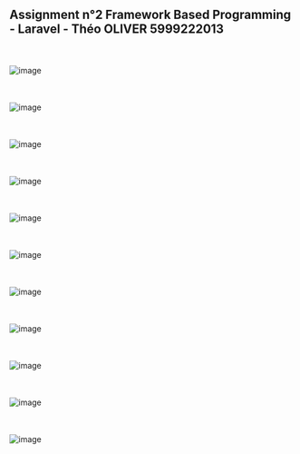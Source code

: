 ## Assignment n°2 Framework Based Programming - Laravel - Théo OLIVER 5999222013
<br></br>
![image](https://github.com/theo64oliver/Framework_based_prog_laravel_2/assets/94619213/87de8fe3-e149-476d-b2ab-335d0d7b7f46)

<br></br>
![image](https://github.com/theo64oliver/Framework_based_prog_laravel_2/assets/94619213/848ca150-6224-4549-bf8b-235beef99cb6)

<br></br>
![image](https://github.com/theo64oliver/Framework_based_prog_laravel_2/assets/94619213/06fec978-0474-489a-af8e-fc27aba873b0)

<br></br>
![image](https://github.com/theo64oliver/Framework_based_prog_laravel_2/assets/94619213/4e14514e-b7cc-4b79-88d8-e4510e17c342)

<br></br>
![image](https://github.com/theo64oliver/Framework_based_prog_laravel_2/assets/94619213/845c572d-3c33-4790-8eeb-07bdb700e630)

<br></br>
![image](https://github.com/theo64oliver/Framework_based_prog_laravel_2/assets/94619213/e263ab43-0873-437f-8eb2-39d328d122db)

<br></br>
![image](https://github.com/theo64oliver/Framework_based_prog_laravel_2/assets/94619213/f9cd0f9c-0d41-4b95-8fd3-b4890edd8c98)

<br></br>
![image](https://github.com/theo64oliver/Framework_based_prog_laravel_2/assets/94619213/79b62fe4-811a-4a5a-a27b-238d3a4d9e09)

<br></br>
![image](https://github.com/theo64oliver/Framework_based_prog_laravel_2/assets/94619213/38b89e84-d986-40e8-80e1-1bd3c6d5bf3a)

<br></br>
![image](https://github.com/theo64oliver/Framework_based_prog_laravel_2/assets/94619213/2dd5c2ed-7438-464d-b658-d1c1093a71c7)

<br></br>
![image](https://github.com/theo64oliver/Framework_based_prog_laravel_2/assets/94619213/bff7acb3-1acf-42ce-8c32-aeeebaf0e96e)
